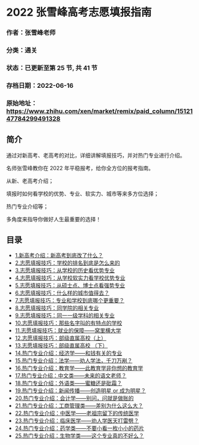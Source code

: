 # 2022 张雪峰高考志愿填报指南

### 作者：张雪峰老师

### 分类：通关

### 状态：已更新至第 25 节, 共 41 节

### 存档日期：2022-06-16

### 原始地址：https://www.zhihu.com/xen/market/remix/paid_column/1512147784299491328


## 简介
通过对新高考、老高考的对比，详细讲解填报技巧，并对热门专业进行介绍。


名师张雪峰教你在 2022 年平稳报考，给你全方位的报考指南。


从新、老高考介绍；


填报时如何看学校的优势、专业、软实力、城市等来多方位选择；


热门专业介绍等；


多角度来指导你做好人生最重要的选择！




## 目录
- [1.新高考介绍：新高考到底改了什么？](1.新高考介绍：新高考到底改了什么？.md)<!-- 2022-06-09 08:56 -->
- [2.志愿填报技巧：学校的排名到底是怎么来的](2.志愿填报技巧：学校的排名到底是怎么来的.md)<!-- 2022-06-09 09:14 -->
- [3.志愿填报技巧：从学校的历史看优势专业](3.志愿填报技巧：从学校的历史看优势专业.md)<!-- 2022-06-09 09:15 -->
- [4.志愿填报技巧：从学校软实力看学校优势专业](4.志愿填报技巧：从学校软实力看学校优势专业.md)<!-- 2022-06-09 09:16 -->
- [5.志愿填报技巧：从硕士点、博士点看强势专业](5.志愿填报技巧：从硕士点、博士点看强势专业.md)<!-- 2022-06-09 09:18 -->
- [6.志愿填报技巧：什么样的城市值得去？](6.志愿填报技巧：什么样的城市值得去？.md)<!-- 2022-06-09 09:20 -->
- [7.志愿填报技巧：专业和学校到底哪个更重要？](7.志愿填报技巧：专业和学校到底哪个更重要？.md)<!-- 2022-06-09 09:22 -->
- [8.志愿填报技巧：同学院的相关专业](8.志愿填报技巧：同学院的相关专业.md)<!-- 2022-06-09 09:26 -->
- [9.志愿填报技巧：同一一级学科的相关专业](9.志愿填报技巧：同一一级学科的相关专业.md)<!-- 2022-06-09 09:30 -->
- [10.志愿填报技巧：那些名字叫的有特点的学校](10.志愿填报技巧：那些名字叫的有特点的学校.md)<!-- 2022-06-09 09:31 -->
- [11.志愿填报技巧：就业的保障——窝里横大学](11.志愿填报技巧：就业的保障——窝里横大学.md)<!-- 2022-06-09 09:32 -->
- [12.志愿填报技巧：部级直属高校（上）](12.志愿填报技巧：部级直属高校（上）.md)<!-- 2022-06-09 09:36 -->
- [13.志愿填报技巧：部级直属高校 （下）](13.志愿填报技巧：部级直属高校%20（下）.md)<!-- 2022-06-09 09:41 -->
- [14.热门专业介绍：经济学——和钱有关的专业](14.热门专业介绍：经济学——和钱有关的专业.md)<!-- 2022-06-09 09:45 -->
- [15.热门专业介绍：法学——劝人学法，千刀万剐？](15.热门专业介绍：法学——劝人学法，千刀万剐？.md)<!-- 2022-06-09 09:55 -->
- [16.热门专业介绍：教育学——此教育学非你想的教育学](16.热门专业介绍：教育学——此教育学非你想的教育学.md)<!-- 2022-06-09 09:59 -->
- [17.热门专业介绍：中文类——未来的语文老师？](17.热门专业介绍：中文类——未来的语文老师？.md)<!-- 2022-06-09 10:05 -->
- [18.热门专业介绍：外语类——蜜糖还是砒霜？](18.热门专业介绍：外语类——蜜糖还是砒霜？.md)<!-- 2022-06-09 10:31 -->
- [19.热门专业介绍：新闻传播——创造明星 or 成为明星？](19.热门专业介绍：新闻传播——创造明星%20or%20成为明星？.md)<!-- 2022-06-09 12:36 -->
- [20.热门专业介绍：会计学——别问，问就是做账的](20.热门专业介绍：会计学——别问，问就是做账的.md)<!-- 2022-06-09 13:16 -->
- [21.热门专业介绍：工商管理类——差别为什么这么大？](21.热门专业介绍：工商管理类——差别为什么这么大？.md)<!-- 2022-06-10 08:22 -->
- [22.热门专业介绍：中医学——老祖宗留下的传统医学](22.热门专业介绍：中医学——老祖宗留下的传统医学.md)<!-- 2022-06-10 08:50 -->
- [23.热门专业介绍：临床医学——劝人学医天打雷劈？](23.热门专业介绍：临床医学——劝人学医天打雷劈？.md)<!-- 2022-06-13 10:44 -->
- [24.热门专业介绍：药学类——不要小看一枚小小的药片](24.热门专业介绍：药学类——不要小看一枚小小的药片.md)<!-- 2022-06-16 10:38 -->
- [25.热门专业介绍：生物学类——这个专业真的不好么？](25.热门专业介绍：生物学类——这个专业真的不好么？.md)<!-- 2022-06-16 15:18 -->